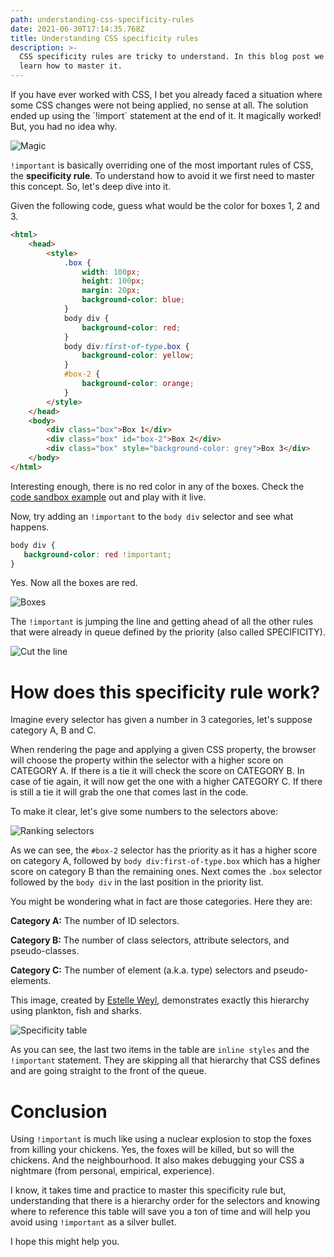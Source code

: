 ```yaml
---
path: understanding-css-specificity-rules
date: 2021-06-30T17:14:35.768Z
title: Understanding CSS specificity rules
description: >-
  CSS specificity rules are tricky to understand. In this blog post we will
  learn how to master it.
---
```

If you have ever worked with CSS, I bet you already faced a situation where some CSS changes were not being applied, no sense at all. The solution ended up using the \`!import\` statement at the end of it. It magically worked! But, you had no idea why.

![Magic](/assets/magic.gif)

`!important` is basically overriding one of the most important rules of CSS, the **specificity rule**. To understand how to avoid it we first need to master this concept. So, let's deep dive into it.

Given the following code, guess what would be the color for boxes 1, 2 and 3.

```html
<html>
    <head>
        <style>
            .box {
                width: 100px;
                height: 100px;
                margin: 20px;
                background-color: blue;
            }
            body div {
                background-color: red;
            }
            body div:first-of-type.box {
                background-color: yellow;
            }
            #box-2 {
                background-color: orange;
            }
        </style>
    </head>
    <body>
        <div class="box">Box 1</div>
        <div class="box" id="box-2">Box 2</div>
        <div class="box" style="background-color: grey">Box 3</div>
    </body>
</html>
```

Interesting enough, there is no red color in any of the boxes. Check the [code sandbox example](https://codesandbox.io/s/blue-sun-s8vcv?file=/index.html) out and play with it live.

Now, try adding an `!important` to the `body div` selector and see what happens.

```css
body div {
   background-color: red !important;
}
```

Yes. Now all the boxes are red. 

![Boxes](/assets/screen-shot-2021-06-30-at-12.37.46-pm.png)

The `!important` is jumping the line and getting ahead of all the other rules that were already in queue defined by the priority (also called SPECIFICITY).

![Cut the line](/assets/cuting-line.gif)

# How does this specificity rule work?

Imagine every selector has given a number in 3 categories, let's suppose category A, B and C.

When rendering the page and applying a given CSS property, the browser will choose the property within the selector with a higher score on CATEGORY A. If there is a tie it will check the score on CATEGORY B. In case of tie again, it will now get the one with a higher CATEGORY C. If there is still a tie it will grab the one that comes last in the code.

To make it clear, let's give some numbers to the selectors above:

![Ranking selectors](/assets/screen-shot-2021-06-30-at-1.33.55-pm.png)

As we can see, the `#box-2` selector has the priority as it has a higher score on category A, followed by `body div:first-of-type.box` which has a higher score on category B than the remaining ones. Next comes the `.box` selector followed by the `body div` in the last position in the priority list.

You might be wondering what in fact are those categories. Here they are:

**Category A:** The number of ID selectors.

**Category B:** The number of class selectors, attribute selectors, and pseudo-classes.

**Category C:** The number of element (a.k.a. type) selectors and pseudo-elements.

This image, created by [Estelle Weyl](https://estelle.github.io/CSS/selectors/specificity.html#slide3), demonstrates exactly this hierarchy using plankton, fish and sharks.

![Specificity table](/assets/screen-shot-2021-06-30-at-1.52.03-pm.png)

As you can see, the last two items in the table are `inline styles` and the `!important` statement. They are skipping all that hierarchy that CSS defines and are going straight to the front of the queue.

# Conclusion

Using `!important` is much like using a nuclear explosion to stop the foxes from killing your chickens. Yes, the foxes will be killed, but so will the chickens. And the neighbourhood. It also makes debugging your CSS a nightmare (from personal, empirical, experience).

I know, it takes time and practice to master this specificity rule but, understanding that there is a hierarchy order for the selectors and knowing where to reference this table will save you a ton of time and will help you avoid using `!important` as a silver bullet.

I hope this might help you.
